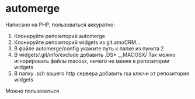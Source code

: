 # automerge

Написано на PHP, пользоваться аккуратно:
1) Клонируйте репозиторий automerge
2) Клонируйте репозиторий widgets из git.amoCRM...
3) В файле automerge/config укажите путь к папке из пункта 2
4) В widgets/.git/info/exclude добавить
        .DS*
        __MACOSX/
Так можно игнорировать файлы macosx, ничего не меняя в репозитории widgets
5) В папку .ssh вашего http сервера добавить rsa ключи от репозитория widgets

Можно пользоваться
